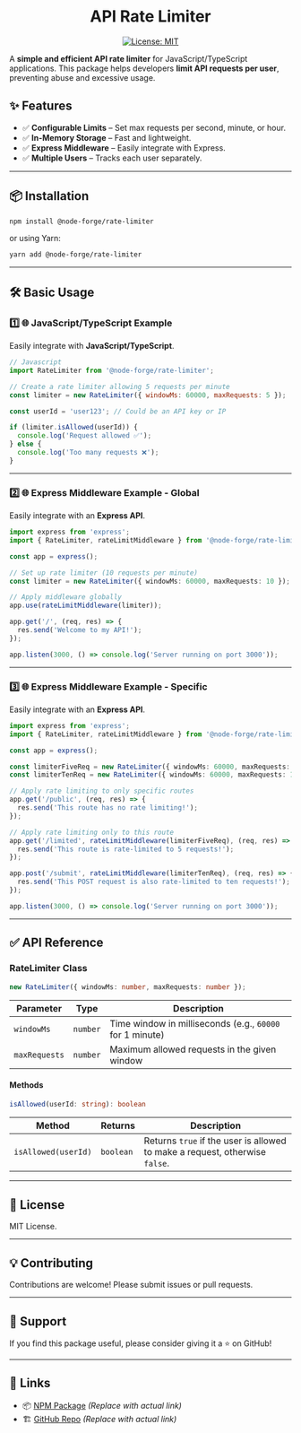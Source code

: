 <div align="center">
   
  # API Rate Limiter 
 [![License: MIT](https://img.shields.io/badge/License-MIT-yellow.svg)](https://opensource.org/licenses/MIT)

 </div>
 
A **simple and efficient API rate limiter** for JavaScript/TypeScript applications. This package helps developers **limit API requests per user**, preventing abuse and excessive usage.

## ✨ Features

- ✅ **Configurable Limits** – Set max requests per second, minute, or hour.
- ✅ **In-Memory Storage** – Fast and lightweight.
- ✅ **Express Middleware** – Easily integrate with Express.
- ✅ **Multiple Users** – Tracks each user separately.

---

## 📦 Installation

```sh
npm install @node-forge/rate-limiter
```

or using Yarn:

```sh
yarn add @node-forge/rate-limiter
```

---

## 🛠️ Basic Usage

### **1️⃣ 🌐 JavaScript/TypeScript Example**

Easily integrate with **JavaScript/TypeScript**.

```javascript
// Javascript
import RateLimiter from '@node-forge/rate-limiter';

// Create a rate limiter allowing 5 requests per minute
const limiter = new RateLimiter({ windowMs: 60000, maxRequests: 5 });

const userId = 'user123'; // Could be an API key or IP

if (limiter.isAllowed(userId)) {
  console.log('Request allowed ✅');
} else {
  console.log('Too many requests ❌');
}
```

---

### 2️⃣ 🌐 Express Middleware Example - Global

Easily integrate with an **Express API**.

```typescript
import express from 'express';
import { RateLimiter, rateLimitMiddleware } from '@node-forge/rate-limiter';

const app = express();

// Set up rate limiter (10 requests per minute)
const limiter = new RateLimiter({ windowMs: 60000, maxRequests: 10 });

// Apply middleware globally
app.use(rateLimitMiddleware(limiter));

app.get('/', (req, res) => {
  res.send('Welcome to my API!');
});

app.listen(3000, () => console.log('Server running on port 3000'));
```

---

### 3️⃣ 🌐 Express Middleware Example - Specific

Easily integrate with an **Express API**.

```typescript
import express from 'express';
import { RateLimiter, rateLimitMiddleware } from '@node-forge/rate-limiter';

const app = express();

const limiterFiveReq = new RateLimiter({ windowMs: 60000, maxRequests: 5 });
const limiterTenReq = new RateLimiter({ windowMs: 60000, maxRequests: 10 });

// Apply rate limiting to only specific routes
app.get('/public', (req, res) => {
  res.send('This route has no rate limiting!');
});

// Apply rate limiting only to this route
app.get('/limited', rateLimitMiddleware(limiterFiveReq), (req, res) => {
  res.send('This route is rate-limited to 5 requests!');
});

app.post('/submit', rateLimitMiddleware(limiterTenReq), (req, res) => {
  res.send('This POST request is also rate-limited to ten requests!');
});

app.listen(3000, () => console.log('Server running on port 3000'));
```

---

## ✅ **API Reference**

### **RateLimiter Class**

```typescript
new RateLimiter({ windowMs: number, maxRequests: number });
```

| Parameter     | Type     | Description                                              |
| ------------- | -------- | -------------------------------------------------------- |
| `windowMs`    | `number` | Time window in milliseconds (e.g., `60000` for 1 minute) |
| `maxRequests` | `number` | Maximum allowed requests in the given window             |

#### **Methods**

```typescript
isAllowed(userId: string): boolean
```

| Method              | Returns   | Description                                                                 |
| ------------------- | --------- | --------------------------------------------------------------------------- |
| `isAllowed(userId)` | `boolean` | Returns `true` if the user is allowed to make a request, otherwise `false`. |

---

## 📜 **License**

MIT License.

---

## 💡 **Contributing**

Contributions are welcome! Please submit issues or pull requests.

---

## 🌟 **Support**

If you find this package useful, please consider giving it a ⭐ on GitHub!

---

## 🔗 **Links**

- 📦 [NPM Package](https://www.npmjs.com/package/@node-forge/rate-limiter) _(Replace
  with actual link)_
- 🏗 [GitHub Repo](https://github.com/The-Node-Forge/rate-limiter) _(Replace with
  actual link)_
